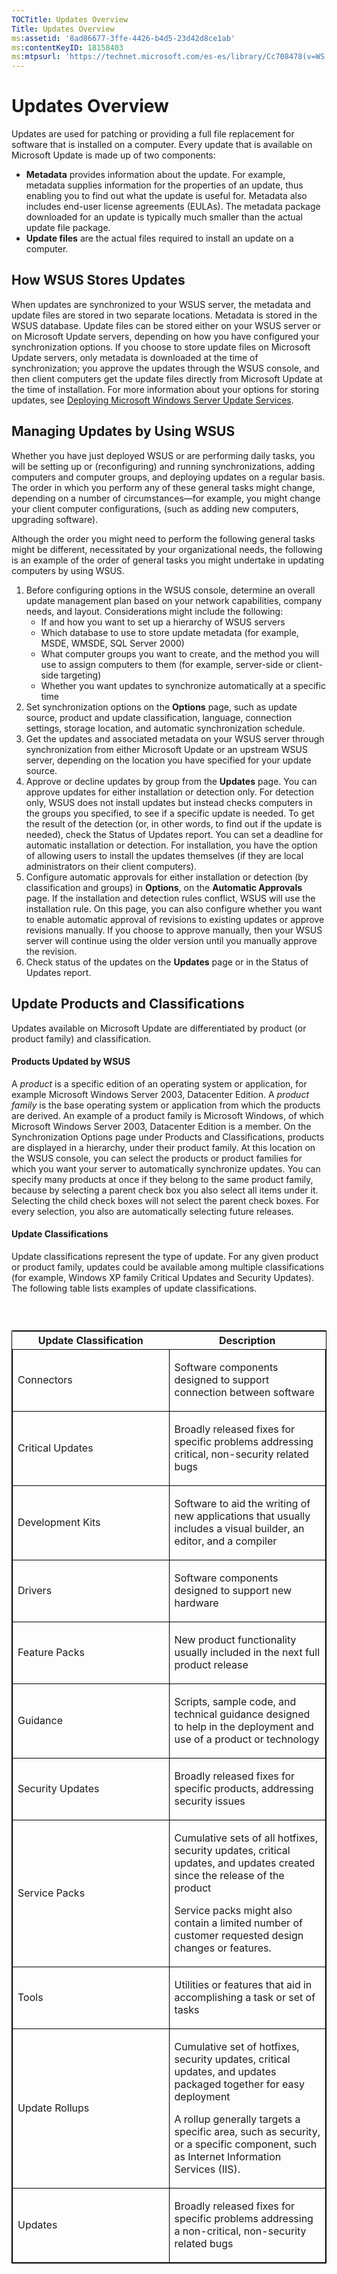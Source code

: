 ```yaml
---
TOCTitle: Updates Overview
Title: Updates Overview
ms:assetid: '8ad86677-3ffe-4426-b4d5-23d42d8ce1ab'
ms:contentKeyID: 18158403
ms:mtpsurl: 'https://technet.microsoft.com/es-es/library/Cc708478(v=WS.10)'
---
```


Updates Overview
================

Updates are used for patching or providing a full file replacement for software that is installed on a computer. Every update that is available on Microsoft Update is made up of two components:

-   **Metadata** provides information about the update. For example, metadata supplies information for the properties of an update, thus enabling you to find out what the update is useful for. Metadata also includes end-user license agreements (EULAs). The metadata package downloaded for an update is typically much smaller than the actual update file package.
-   **Update files** are the actual files required to install an update on a computer.

How WSUS Stores Updates
-----------------------

When updates are synchronized to your WSUS server, the metadata and update files are stored in two separate locations. Metadata is stored in the WSUS database. Update files can be stored either on your WSUS server or on Microsoft Update servers, depending on how you have configured your synchronization options. If you choose to store update files on Microsoft Update servers, only metadata is downloaded at the time of synchronization; you approve the updates through the WSUS console, and then client computers get the update files directly from Microsoft Update at the time of installation. For more information about your options for storing updates, see [Deploying Microsoft Windows Server Update Services](http://go.microsoft.com/fwlink/?linkid=41777).

Managing Updates by Using WSUS
------------------------------

Whether you have just deployed WSUS or are performing daily tasks, you will be setting up or (reconfiguring) and running synchronizations, adding computers and computer groups, and deploying updates on a regular basis. The order in which you perform any of these general tasks might change, depending on a number of circumstances—for example, you might change your client computer configurations, (such as adding new computers, upgrading software).

Although the order you might need to perform the following general tasks might be different, necessitated by your organizational needs, the following is an example of the order of general tasks you might undertake in updating computers by using WSUS.

1.  Before configuring options in the WSUS console, determine an overall update management plan based on your network capabilities, company needs, and layout. Considerations might include the following:
    -   If and how you want to set up a hierarchy of WSUS servers
    -   Which database to use to store update metadata (for example, MSDE, WMSDE, SQL Server 2000)
    -   What computer groups you want to create, and the method you will use to assign computers to them (for example, server-side or client-side targeting)
    -   Whether you want updates to synchronize automatically at a specific time
2.  Set synchronization options on the **Options** page, such as update source, product and update classification, language, connection settings, storage location, and automatic synchronization schedule.
3.  Get the updates and associated metadata on your WSUS server through synchronization from either Microsoft Update or an upstream WSUS server, depending on the location you have specified for your update source.
4.  Approve or decline updates by group from the **Updates** page. You can approve updates for either installation or detection only. For detection only, WSUS does not install updates but instead checks computers in the groups you specified, to see if a specific update is needed. To get the result of the detection (or, in other words, to find out if the update is needed), check the Status of Updates report. You can set a deadline for automatic installation or detection. For installation, you have the option of allowing users to install the updates themselves (if they are local administrators on their client computers).
5.  Configure automatic approvals for either installation or detection (by classification and groups) in **Options**, on the **Automatic Approvals** page. If the installation and detection rules conflict, WSUS will use the installation rule. On this page, you can also configure whether you want to enable automatic approval of revisions to existing updates or approve revisions manually. If you choose to approve manually, then your WSUS server will continue using the older version until you manually approve the revision.
6.  Check status of the updates on the **Updates** page or in the Status of Updates report.

Update Products and Classifications
-----------------------------------

Updates available on Microsoft Update are differentiated by product (or product family) and classification.

#### Products Updated by WSUS

A *product* is a specific edition of an operating system or application, for example Microsoft Windows Server 2003, Datacenter Edition. A *product family* is the base operating system or application from which the products are derived. An example of a product family is Microsoft Windows, of which Microsoft Windows Server 2003, Datacenter Edition is a member. On the Synchronization Options page under Products and Classifications, products are displayed in a hierarchy, under their product family. At this location on the WSUS console, you can select the products or product families for which you want your server to automatically synchronize updates. You can specify many products at once if they belong to the same product family, because by selecting a parent check box you also select all items under it. Selecting the child check boxes will not select the parent check boxes. For every selection, you also are automatically selecting future releases.

#### Update Classifications

Update classifications represent the type of update. For any given product or product family, updates could be available among multiple classifications (for example, Windows XP family Critical Updates and Security Updates). The following table lists examples of update classifications.

###  

<p> </p>
<table style="border:1px solid black;">
<colgroup>
<col width="50%" />
<col width="50%" />
</colgroup>
<thead>
<tr class="header">
<th>Update Classification</th>
<th>Description</th>
</tr>
</thead>
<tbody>
<tr class="odd">
<td style="border:1px solid black;"><p>Connectors</p></td>
<td style="border:1px solid black;"><p>Software components designed to support connection between software</p></td>
</tr>
<tr class="even">
<td style="border:1px solid black;"><p>Critical Updates</p></td>
<td style="border:1px solid black;"><p>Broadly released fixes for specific problems addressing critical, non-security related bugs</p></td>
</tr>
<tr class="odd">
<td style="border:1px solid black;"><p>Development Kits</p></td>
<td style="border:1px solid black;"><p>Software to aid the writing of new applications that usually includes a visual builder, an editor, and a compiler</p></td>
</tr>
<tr class="even">
<td style="border:1px solid black;"><p>Drivers</p></td>
<td style="border:1px solid black;"><p>Software components designed to support new hardware</p></td>
</tr>
<tr class="odd">
<td style="border:1px solid black;"><p>Feature Packs</p></td>
<td style="border:1px solid black;"><p>New product functionality usually included in the next full product release</p></td>
</tr>
<tr class="even">
<td style="border:1px solid black;"><p>Guidance</p></td>
<td style="border:1px solid black;"><p>Scripts, sample code, and technical guidance designed to help in the deployment and use of a product or technology</p></td>
</tr>
<tr class="odd">
<td style="border:1px solid black;"><p>Security Updates</p></td>
<td style="border:1px solid black;"><p>Broadly released fixes for specific products, addressing security issues</p></td>
</tr>
<tr class="even">
<td style="border:1px solid black;"><p>Service Packs</p></td>
<td style="border:1px solid black;"><p>Cumulative sets of all hotfixes, security updates, critical updates, and updates created since the release of the product</p>
<p>Service packs might also contain a limited number of customer requested design changes or features.</p></td>
</tr>
<tr class="odd">
<td style="border:1px solid black;"><p>Tools</p></td>
<td style="border:1px solid black;"><p>Utilities or features that aid in accomplishing a task or set of tasks</p></td>
</tr>
<tr class="even">
<td style="border:1px solid black;"><p>Update Rollups</p></td>
<td style="border:1px solid black;"><p>Cumulative set of hotfixes, security updates, critical updates, and updates packaged together for easy deployment</p>
<p>A rollup generally targets a specific area, such as security, or a specific component, such as Internet Information Services (IIS).</p></td>
</tr>
<tr class="odd">
<td style="border:1px solid black;"><p>Updates</p></td>
<td style="border:1px solid black;"><p>Broadly released fixes for specific problems addressing a non-critical, non-security related bugs</p></td>
</tr>
</tbody>
</table>
